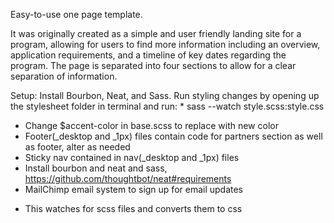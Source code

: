 Easy-to-use one page template. 

It was originally created as a simple and user friendly landing site for a program, allowing for users to find more information including an overview, application requirements, and a timeline of key dates regarding the program. The page is separated into four sections to allow for a clear separation of information. 

Setup: Install Bourbon, Neat, and Sass. 
       Run styling changes by opening up the stylesheet folder in terminal and run:
       * sass --watch style.scss:style.css


- Change $accent-color in base.scss to replace with new color 
- Footer(_desktop and _1px) files contain code for partners section as well as footer, alter as needed
- Sticky nav contained in nav(_desktop and _1px) files
- Install bourbon and neat and sass, https://github.com/thoughtbot/neat#requirements
- MailChimp email system to sign up for email updates



* This watches for scss files and converts them to css
